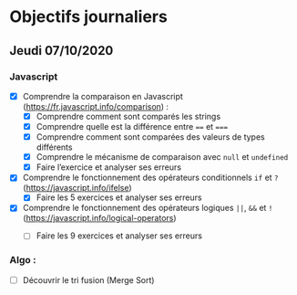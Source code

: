 # Objectifs journaliers

## Jeudi 07/10/2020

### Javascript

  * [x] Comprendre la comparaison en Javascript (https://fr.javascript.info/comparison) :
    * [x] Comprendre comment sont comparés les strings
    * [x] Comprendre quelle est la différence entre `==` et `===`
    * [x] Comprendre comment sont comparées des valeurs de types différents
    * [x] Comprendre le mécanisme de comparaison avec `null` et `undefined`
    * [x] Faire l’exercice et analyser ses erreurs
  * [x] Comprendre le fonctionnement des opérateurs conditionnels `if` et `?` (https://javascript.info/ifelse)
    * [x] Faire les 5 exercices et analyser ses erreurs
  * [x] Comprendre le fonctionnement des opérateurs logiques `||`, `&&` et `!` (https://javascript.info/logical-operators)
    * [ ] Faire les 9 exercices et analyser ses erreurs


### Algo : 

* [ ] Découvrir le tri fusion (Merge Sort)

